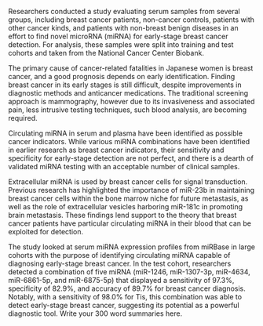 Researchers conducted a study evaluating serum samples from several groups, including breast cancer patients, non-cancer controls, patients with other cancer kinds, and patients with non-breast benign diseases in an effort to find novel microRNA (miRNA) for early-stage breast cancer detection. For analysis, these samples were split into training and test cohorts and taken from the National Cancer Center Biobank.

The primary cause of cancer-related fatalities in Japanese women is breast cancer, and a good prognosis depends on early identification. Finding breast cancer in its early stages is still difficult, despite improvements in diagnostic methods and anticancer medications. The traditional screening approach is mammography, however due to its invasiveness and associated pain, less intrusive testing techniques, such blood analysis, are becoming required.

Circulating miRNA in serum and plasma have been identified as possible cancer indicators. While various miRNA combinations have been identified in earlier research as breast cancer indicators, their sensitivity and specificity for early-stage detection are not perfect, and there is a dearth of validated miRNA testing with an acceptable number of clinical samples.

Extracellular miRNA is used by breast cancer cells for signal transduction. Previous research has highlighted the importance of miR-23b in maintaining breast cancer cells within the bone marrow niche for future metastasis, as well as the role of extracellular vesicles harboring miR-181c in promoting brain metastasis. These findings lend support to the theory that breast cancer patients have particular circulating miRNA in their blood that can be exploited for detection.

The study looked at serum miRNA expression profiles from miRBase in large cohorts with the purpose of identifying circulating miRNA capable of diagnosing early-stage breast cancer. In the test cohort, researchers detected a combination of five miRNA (miR-1246, miR-1307-3p, miR-4634, miR-6861-5p, and miR-6875-5p) that displayed a sensitivity of 97.3%, specificity of 82.9%, and accuracy of 89.7% for breast cancer diagnosis. Notably, with a sensitivity of 98.0% for Tis, this combination was able to detect early-stage breast cancer, suggesting its potential as a powerful diagnostic tool.
Write your 300 word summaries here.
